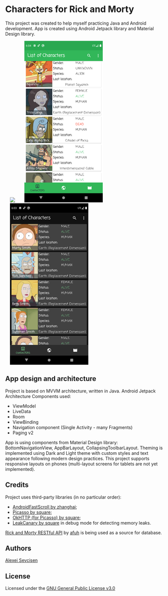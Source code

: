 # Characters for Rick and Morty
This project was created to help myself practicing Java and Android development. 
App is created using Android Jetpack library and Material Design library.

<img src="screenshots/demo.gif" width="250" hspace="15"><img src="screenshots/Screenshot_1592672654.png" width="250" hspace="15"><img src="screenshots/Screenshot_1592672636.png" width="250" hspace="15">


## App design and architecture
Project is based on MVVM architecture, written in Java.
Android Jetpack Architecture Components used:
- ViewModel
- LiveData
- Room
- ViewBinding 
- Navigation component (Single Activity - many Fragments)
- Paging v2

App is using components from Material Design library: BottomNavigationView, AppBarLayout, CollapsingToolbarLayout. Theming is implemented using Dark and Light theme with custom styles and text appearance following modern design practices.
This project supports responsive layouts on phones (multi-layout screens for tablets are not yet implemented).

## Credits
Project uses third-party libraries (in no particular order):
- [AndroidFastScroll by zhanghai](https://github.com/zhanghai/AndroidFastScroll);
- [Picasso by square](https://github.com/square/picasso);
- [OkHTTP (for Picasso) by square](https://github.com/square/okhttp);
- [LeakCanary by square](https://github.com/square/leakcanary) in debug mode for detecting memory leaks.

[Rick and Morty RESTful API](https://rickandmortyapi.com/) by [afuh](https://github.com/afuh/rick-and-morty-api) is being used as a source for database.

## Authors
[Alexei Sevcisen](https://github.com/AlexSheva-mason)

## License
Licensed under the [GNU General Public License v3.0](LICENSE)

